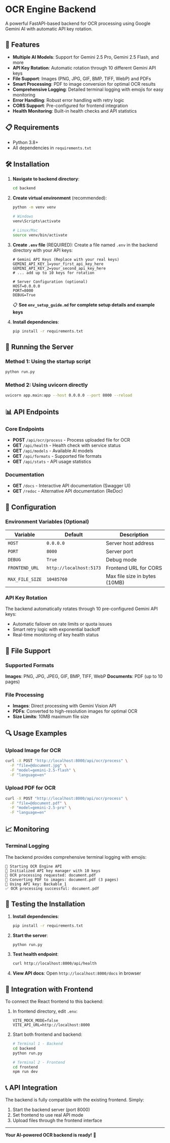 # OCR Engine Backend

A powerful FastAPI-based backend for OCR processing using Google Gemini AI with automatic API key rotation.

## 🚀 Features

- **Multiple AI Models**: Support for Gemini 2.5 Pro, Gemini 2.5 Flash, and more
- **API Key Rotation**: Automatic rotation through 10 different Gemini API keys
- **File Support**: Images (PNG, JPG, GIF, BMP, TIFF, WebP) and PDFs
- **Smart Processing**: PDF to image conversion for optimal OCR results
- **Comprehensive Logging**: Detailed terminal logging with emojis for easy monitoring
- **Error Handling**: Robust error handling with retry logic
- **CORS Support**: Pre-configured for frontend integration
- **Health Monitoring**: Built-in health checks and API statistics

## 📋 Requirements

- Python 3.8+
- All dependencies in `requirements.txt`

## 🛠️ Installation

1. **Navigate to backend directory**:
   ```bash
   cd backend
   ```

2. **Create virtual environment** (recommended):
   ```bash
   python -m venv venv
   
   # Windows
   venv\Scripts\activate
   
   # Linux/Mac
   source venv/bin/activate
   ```

3. **Create `.env` file** (REQUIRED):
   Create a file named `.env` in the backend directory with your API keys:
   ```env
   # Gemini API Keys (Replace with your real keys)
   GEMINI_API_KEY_1=your_first_api_key_here
   GEMINI_API_KEY_2=your_second_api_key_here
   # ... add up to 10 keys for rotation
   
   # Server Configuration (optional)
   HOST=0.0.0.0
   PORT=8000
   DEBUG=True
   ```
   
   📋 **See `env_setup_guide.md` for complete setup details and example keys**

4. **Install dependencies**:
   ```bash
   pip install -r requirements.txt
   ```

## 🚀 Running the Server

### Method 1: Using the startup script
```bash
python run.py
```

### Method 2: Using uvicorn directly
```bash
uvicorn app.main:app --host 0.0.0.0 --port 8000 --reload
```

## 📊 API Endpoints

### Core Endpoints

- **POST** `/api/ocr/process` - Process uploaded file for OCR
- **GET** `/api/health` - Health check with service status
- **GET** `/api/models` - Available AI models
- **GET** `/api/formats` - Supported file formats
- **GET** `/api/stats` - API usage statistics

### Documentation

- **GET** `/docs` - Interactive API documentation (Swagger UI)
- **GET** `/redoc` - Alternative API documentation (ReDoc)

## 🔧 Configuration

### Environment Variables (Optional)

| Variable | Default | Description |
|----------|---------|-------------|
| `HOST` | `0.0.0.0` | Server host address |
| `PORT` | `8000` | Server port |
| `DEBUG` | `True` | Debug mode |
| `FRONTEND_URL` | `http://localhost:5173` | Frontend URL for CORS |
| `MAX_FILE_SIZE` | `10485760` | Max file size in bytes (10MB) |

### API Key Rotation

The backend automatically rotates through 10 pre-configured Gemini API keys:
- Automatic failover on rate limits or quota issues
- Smart retry logic with exponential backoff
- Real-time monitoring of key health status

## 📁 File Support

### Supported Formats

**Images**: PNG, JPG, JPEG, GIF, BMP, TIFF, WebP
**Documents**: PDF (up to 10 pages)

### File Processing

- **Images**: Direct processing with Gemini Vision API
- **PDFs**: Converted to high-resolution images for optimal OCR
- **Size Limits**: 10MB maximum file size

## 🔍 Usage Examples

### Upload Image for OCR
```bash
curl -X POST "http://localhost:8000/api/ocr/process" \
  -F "file=@document.jpg" \
  -F "model=gemini-2.5-flash" \
  -F "language=en"
```

### Upload PDF for OCR
```bash
curl -X POST "http://localhost:8000/api/ocr/process" \
  -F "file=@document.pdf" \
  -F "model=gemini-2.5-pro" \
  -F "language=en"
```

## 📈 Monitoring

### Terminal Logging

The backend provides comprehensive terminal logging with emojis:

```
🚀 Starting OCR Engine API
🔑 Initialized API key manager with 10 keys
📝 OCR processing requested: document.pdf
📄 Converting PDF to images: document.pdf (3 pages)
🤖 Using API key: Backable_1
✅ OCR processing successful: document.pdf
```

## 🚀 Testing the Installation

1. **Install dependencies**:
   ```bash
   pip install -r requirements.txt
   ```

2. **Start the server**:
   ```bash
   python run.py
   ```

3. **Test health endpoint**:
   ```bash
   curl http://localhost:8000/api/health
   ```

4. **View API docs**: Open `http://localhost:8000/docs` in browser

## 🔧 Integration with Frontend

To connect the React frontend to this backend:

1. In frontend directory, edit `.env`:
   ```
   VITE_MOCK_MODE=false
   VITE_API_URL=http://localhost:8000
   ```

2. Start both frontend and backend:
   ```bash
   # Terminal 1 - Backend
   cd backend
   python run.py
   
   # Terminal 2 - Frontend  
   cd frontend
   npm run dev
   ```

## 📞 API Integration

The backend is fully compatible with the existing frontend. Simply:
1. Start the backend server (port 8000)
2. Set frontend to use real API mode
3. Upload files through the frontend interface

---

**Your AI-powered OCR backend is ready!** 🚀 